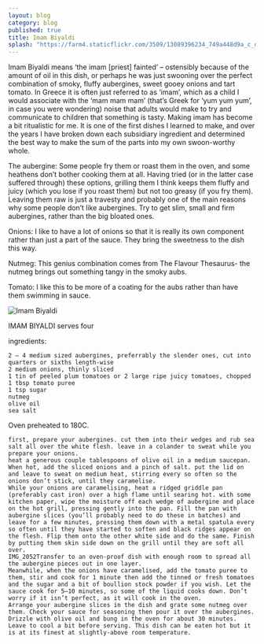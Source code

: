 ```yaml
---
layout: blog
category: blog
published: true
title: Imam Biyaldi
splash: "https://farm4.staticflickr.com/3509/13089396234_749a448d9a_c_d.jpg"
---
```


Imam Biyaldi means ‘the imam [priest] fainted’ – ostensibly because of the amount of oil in this dish, or perhaps he was just swooning over the perfect combination of smoky, fluffy aubergines, sweet gooey onions and tart tomato. In Greece it is often just referred to as ‘imam’, which as a child I would associate with the ‘mam mam mam’ (that’s Greek for ‘yum yum yum’, in case you were wondering) noise that adults would make to try and communicate to children that something is tasty. Making imam has become a bit ritualistic for me. It is one of the first dishes I learned to make, and over the years I have broken down each subsidiary ingredient and determined the best way to make the sum of the parts into my own swoon-worthy whole.

The aubergine: Some people fry them or roast them in the oven, and some heathens don’t bother cooking them at all. Having tried (or in the latter case suffered through) these options, grilling them I think keeps them fluffy and juicy (which you lose if you roast them) but not too greasy (if you fry them). Leaving them raw is just a travesty and probably one of the main reasons why some people don’t like aubergines. Try to get slim, small and firm aubergines, rather than the big bloated ones.

Onions: I like to have a lot of onions so that it is really its own component rather than just a part of the sauce. They bring the sweetness to the dish this way.

Nutmeg: This genius combination comes from The Flavour Thesaurus- the nutmeg brings out something tangy in the smoky aubs.

Tomato: I like this to be more of a coating for the aubs rather than have them swimming in sauce.

![Imam Biyaldi](https://farm4.staticflickr.com/3509/13089396234_749a448d9a_c_d.jpg)

IMAM BIYALDI    serves four

ingredients:

    2 – 4 medium sized aubergines, preferrably the slender ones, cut into quarters or sixths length-wise
    2 medium onions, thinly sliced
    1 tin of peeled plum tomatoes or 2 large ripe juicy tomatoes, chopped
    1 tbsp tomato puree
    1 tsp sugar
    nutmeg
    olive oil
    sea salt

Oven preheated to 180C.

    first, prepare your aubergines. cut them into their wedges and rub sea salt all over the white flesh. leave in a colander to sweat while you prepare your onions.
    heat a generous couple tablespoons of olive oil in a medium saucepan. When hot, add the sliced onions and a pinch of salt. put the lid on and leave to sweat on medium heat, stirring every so often so the onions don’t stick, until they caramelise.
    While your onions are caramelising, heat a ridged griddle pan (preferably cast iron) over a high flame until searing hot. with some kitchen paper, wipe the moisture off each wedge of aubergine and place on the hot grill, pressing gently into the pan. Fill the pan with aubergine slices (you’ll probably need to do these in batches) and leave for a few minutes, pressing them down with a metal spatula every so often until they have started to soften and black ridges appear on the flesh. Flip them onto the other white side and do the same. Finish by putting them skin side down on the grill until they are soft all over. 
    IMG_2052Transfer to an oven-proof dish with enough room to spread all the aubergine pieces out in one layer.
    Meanwhile, when the onions have caramelised, add the tomato puree to them, stir and cook for 1 minute then add the tinned or fresh tomatoes and the sugar and a bit of boullion stock powder if you wish. Let the sauce cook for 5–10 minutes, so some of the liquid cooks down. Don’t worry if it isn’t perfect, as it will cook in the oven.
    Arrange your aubergine slices in the dish and grate some nutmeg over them. Check your sauce for seasoning then pour it over the aubergines. Drizzle with olive oil and bung in the oven for about 30 minutes. Leave to cool a bit before serving. This dish can be eaten hot but it is at its finest at slightly-above room temperature.